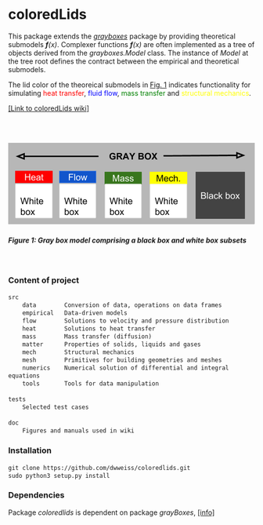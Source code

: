 # coloredLids

This package extends the [_grayboxes_](https://github.com/dwweiss/grayBoxes/wiki) package by providing theoretical submodels _**f**(x)_. Complexer functions _**f**(x)_ are often implemented as a tree of objects derived from the _grayboxes.Model_ class.  The instance of _Model_ at the tree root defines the contract between the empirical and theoretical submodels.

The lid color of the theoreical submodels in [Fig. 1](#figure-1-gray-box-model-comprising-white-boxes-with-colored-lids-and-black-boxes) indicates functionality for simulating  <font color="red">heat transfer</font>, <font color="blue">fluid flow</font>, <font color="green">mass transfer</font> and <font color="yellow">structural mechanics</font>.

[[Link to coloredLids wiki]](https://github.com/dwweiss/coloredlids/wiki)

<br>
<br>

![](https://github.com/dwweiss/coloredlids/blob/master/doc/fig/colored_boxes_top.png)

##### Figure 1: Gray box model comprising a black box and white box subsets

<br>

### Content of project 

    src
        data        Conversion of data, operations on data frames
        empirical   Data-driven models
        flow        Solutions to velocity and pressure distribution
        heat        Solutions to heat transfer
        mass        Mass transfer (diffusion)
        matter      Properties of solids, liquids and gases
        mech        Structural mechanics
        mesh        Primitives for building geometries and meshes
        numerics    Numerical solution of differential and integral equations
        tools       Tools for data manipulation
        
    tests
        Selected test cases

    doc
        Figures and manuals used in wiki

### Installation

    git clone https://github.com/dwweiss/coloredlids.git  
    sudo python3 setup.py install 

### Dependencies

Package _coloredlids_ is dependent on package _grayBoxes_, [[info]](https://github.com/dwweiss/grayBoxes#dependencies)
